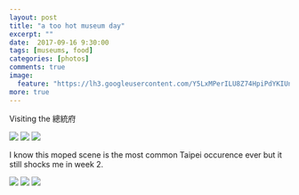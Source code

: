 ```yaml
---
layout: post
title: "a too hot museum day"
excerpt: ""
date:  2017-09-16 9:30:00
tags: [museums, food]
categories: [photos]
comments: true
image:
  feature: "https://lh3.googleusercontent.com/Y5LxMPerILU8Z74HpiPdYKIUnvKSGHhAM78274a6WCavgJ4qjW05m0YRbSew-mpjS3j3JTEQAg_sfkWIAbG6OyLLFOuoBnJf8AotATyc0AD71ChQ2sFlGw-mb43qaV0IcbbZoF6Noh6l2J0xLmbMaVXEO3qGNM8m5JyHag0d1b1Dvq4WyFa5QotHj6Yin5WDmnBsQotRImlkMj1hqoqOOdJ3k99DOfz6l2GqtV5cGHE76pEBg32FnQSRv__fml1bunEwHOFGqoH0o6cT1_OZux9n08Uoz0P6yOI6nj3K-qi2VvYZhGJXnNNDSdp1XsIsO8PyYsgj7yuD-EOPFlfDq4b6C0PaF5KnBIvzQNDSx4xgPEVv7BamcNog0eTMTJ0NGgFDXAyl04_m9b5kHSWVrw_8TallCuLT3l7Pb1EzEaebjvdPdlRQnr1uvlqB6Jz71dOpC1lT6kLhjjuRy8JgKjC1B9Mrn4wP_JjfJeH_jldtOrzC0K8pzuqVBJDH4eBArTAuC-PUpeWZ9qeii_IsGYJrUgTKsJssJUPdTCb4jQb2zw3vel71PqSTfgRVGC10nKd8TJ2AE4iYeDDTkgihdyvNeeCU54jXx239TDkIqLvo0vQSxRDaCNXOzLALfi4GvnTvLd1wlyS5OHuHj-96Ls3xGPJSw5d5FCs=w1410-h942-no"
more: true
---
```


Visiting the 總統府 

<img src="https://lh3.googleusercontent.com/6ZHzru8MG_oN4q1vL5uqcSOyIQORTKzXplNkfVgaoZhcLCBXFxSKsTf6wcdQRZoJNrWjhKVoFPNCmBca_kjo-czE7ZY_I6FGFrVp29uYD-eQc6KB-ym1pPXWwwK0jWLkCB_r6nFPZCv6GlzmrNFYldall-i_OzMCRGYF-wyhmrfaHhpDhG2Pv2XiPEdtcZkeFmi43YUyV6aEu6L7Asv6FdZdj8kOED-gFwGeaioolpmL5FkYzAvvy3aOxzze0Fhu12LDAfnTTsb5GFoUhICXAiGheI1OOUa4qDBUQshlUbTrratmr7HeZHpWZpFijDzHvxYlmsAkccNOA5gsHiQEEJbd2gUDCMkDnLxnmvFo5t-tO2k0JEnGut6F6PnaxCi1k9o7CXr6lluF5RIhc_nBTE_3eXSlXZDlnHZxKtfKab2MH5JvMg8i1WtKTAMMiVKFFan0ByYNGu5BwnayEwAQ03PlfxfyqALEwdHWZqo3fyidtonNqwqbpdjCHKoaUWMGNazfyNmwr8Hk5zf9yl2ZPMAY3r7yIOLOdSf_FPLVCLt3w7uenipTrW5ggL8BZU8rXbqcy2GLeVAl4P1mLcEUR6WFmFcWaTJQX9reO2m7NGGOQmREOJaFX5mPH1_9KRs6yigd285a5FoXPMc9-FEeHvjryQyErzjxYe4=w1412-h942-no">

<img src="https://lh3.googleusercontent.com/NaxxRIgUHazT58kVtGOfEvz2iXGceDOcURAzduC0Mbf8bbXvHOJFTUL4nv74oBSQgLeA62hi6lSjNT5mf42n2rOUMq2dV4vaFogvrfbxBkJgzBFiUlprFwzJMK112tlUa08sqXx6WrA4M-xO647Wy2u3n5HaEj8Wt7r_Lv0c77wqnX6HWv9WaJlZLHa-wLbQFyTp6GS7LZTz-7dFuaNmK54yNQO7-g_nx6OL3gf4MZH0tOwgxuVmzOkYwROmw5-YQdexR5hsJ5Qlhw6AmgLK6Yx-utfdUT501fzSoNy4kx2bxBgv3cBpKpBqLmsti2gom6_28FA_Dpe5tM_3xLN89M84XvabFK733tbT0vsElJtn-sMwegg0ET-WTr76ikt_6vUEo7wWevXZ6DJZt6fQR_x5xB8qJWK621Lv2P7O5MFTgYf-IrwRxwYEmP-jU2z5fAu9HB6E8zntxoaGgfILgFjt9syS7bhzxtOLaZEEMjplwSngcylcbh_fYAk62jKzdQR1-_B-J3D-Qf-jgLDkjq41ygXGYFwVJaaSRuGMdXAeXGIl9AtNa9-P3kwu0__krAhoUoFipVIYKKQc0Cz2AP_tnb2lYmYmhnBJ5Hbg8H0rDid_aJVDgbL8cw_R6vkfUS01Wxa4hJie3Z9b9rNXWL_36oJ5g9y8MLM=w1410-h940-no">

<img src="https://lh3.googleusercontent.com/IqUYagG13C2X-cbIyQ4JXVQLyGJ7BK9rNcB2AagmoOCCYnTG1KpC8b5YGXU1nZtnBnG5LAh-Ogxuo06DKQSOhObh7N8yt6Xz_5HUVqk0q50QnNN_DA8ZkeFlEy0tfaSg9aNx3jUziNm_bE3Ah77bRKolUkU1X6YbAjq2ty_Bak0Ht61xmarNdISWI5w0GL08YS5iQvh-dTOFvdJwqo-qWLPV6nUhTnE1hSh9JfI9xehU8JVPwjxDpe36jpTs4M8cADZSaWdf1uKilfB_CVa6DX75r0mkM-eSYXWua26Sne8vSs0n5xNx-uMU0woXsAI797gtc7rjkRKtnK3GOJtglc1_0S39G9MmhX8rYnmuA6L8xrsh4WHBWt2mcs7-gNL1UH03irZ54XMEQb4FbGUERZjUBQeYBfgltegYFgI5QEntzR1EtllZIL2Ubqs9K0hZAn7pVHpA7lh4oSc3ykF2qWS7BiQsj71VqmBr7FFeoAdYNvyez9LZrWsPk74zLbvQc3yRJAkFKxcUfrt8yZyMwHksK2Z3xeQCynqyFHjZuG7obd7v-3GIUFVdKm_DuqdhSCUb9V2zwh5rPgxaGNkfDKTWMPwAPFZ6o1Kxlf9rrQ3eBTbI7yabpq-ooBkReJH7XZuzf6upkyxxO9UZeEtAHy1YtD9Bbd_M7E0=w657-h439-no">

I know this moped scene is the most common Taipei occurence ever but it still shocks me in week 2.

<img src="https://lh3.googleusercontent.com/JtKXqwmk7BzrlfdnO9w7gtD7E5Vqt-p-EHU08Nc_UpCQiG--4TVry61rgZcwjXN2HT5ZyUYn373YZBtfqOrmI6sT9uJAksvqV7aNXxg9bPbHzUkhmECbfV8jjNVv0n3lfZsnxHHpkwDDfn2k3wlmKLYcGiCl2_zqLclLOyTTvPe4v5xtqAgCNlI5LA880QdTl6ZYFxsA7KzLFjVkU43menzdMko6jlcsLeWr-ZcLTeQ5AtX6dv8wHDxqboqW_r20Aqmz50JOytTsVblnbxUHfGzZv2DM115r3x87hzKC-GHGla_y4DYukmmo8LUQsvEtA4B8x9bMirH0ojLY7O_eNVchqxQM5JG5gg9DqkPP1J3_b-y3hIAPRG-bwL6RXzdN5dBZyKLd56NXJ9uaHuXUyblSmTWgir8Sg9yc6Ta1xdDRr3xiDb1chtwHkJrAWpUEUYUqygFy4OdVmezjtnG7v0g4D0CkLivH4FSOKC8gM8v-6ha52Q3vlR0TWcWwOELkZAypXel40IJDCizg63b3VffDH2iVQfDMtu-KIeOK7QoDWGqKuNODewUMBUblQld-hmbWE7Bc852m1sRjocGJ2M-ZidS8PLouqzGR9OJLoYl-U_AY8XGdvl1gOVcmeUdouTsIeJ_Mt_XW4Sic9cZ_-LGJDIMmc5uR7vc=w657-h438-no">

<img src="https://lh3.googleusercontent.com/tJAOTEbnG6GsV2fDW5OnBTyRmEdFLw9Odj-CD6loNmfCzd1ETh_BL_ViV7mOEKmZxTX0JB9K6glAy3TOhftdfyNvNQIlKw3zQFHJYxpEHoEJEyOqLeak8gLdk3EviigJywidr782yQFHco9mRP40td_GjzMy_82So8PTIRB-maUF-33R6uwlD7-4JZB5m1BtqEsa-brwkh1uSxkdLvmQR3PbQtmdWrGAXq_f77PCHdglueEGH7q05SLkrFkELIqLbJhS6ItEW3AIwCO84KjZvJveRgIqNmqiknPZaxZAfRfSxWRGGNO1-iejehqkYfBFW6ZZm-rvYaCYBspb5T0fTpfgXY8Bb1j1UUhZA8JGzW2FCq955BWXbNp7zpjKh9HYfTXDgnzTqniZz3QVO66fw0gXKJqrtTLCD9Nx81ZX0KnQFxBbCdysCB9omRnngVgfgsXaD4EGpokhWgGdAhazkY91dIUSLFbL_SGCNwR2NhJ06OaYcvzkDc7Q2-EvadIgn4o3GFiF8pUbnUjrrPEQRHLO9NdqayeMrmcrbtfUHnj89NEmucMjMJsRyT2i0bO599euQMkIpOftIsN3qQ6OyZ3ffTu64vi1XC80wX17V_VE8Sqp4zCVo8NCZ5eNk5FtbOA6j1QIexcy9YqS6GhGnM-BZm1GnJCBxV0=w657-h439-no">

<img src="https://lh3.googleusercontent.com/fOzG2qak4LVihtr8puPGEP-dvmAAcQOHCjprn1GiZHuYGmCYrCTuy_fZxjvaR1M0n_l9PxAq4N0bme8qXucn2ln6YhFQgdhn_hgVo5OCINVhRafUkqXjNeIyO-OZe7ZHlprMNr79ZCNJzoJrKeedMA9vTUFw7Zco3ZjNSq52U_eGEVIK4CjYbmdSLKOaFo1Q2f5BiInXwwurKDt8xYULJI1wExZXOWLTboH9Lhe1ef0uOo0KsOFW9-j7juP7fydXP6dwMRw-TO1U9qPMHZKk9G-p2AWG5IhP0CqFsF9zFZ3IibXnFV1I_bRf5wojJHocRvHp5CX9L3DAGRxTLebkRb_lLktLG_FHiC8qP3Y4bWNPKRWDx-tVDcPk0sSWKdO7qzl44XdDrqvxAh40RDtXKt9PcLOI_wGsnUXENUhIjU_E9xtmtVEo1huue1sluWxoI5WyYPJNv5S-wihcCEsLZMq-bTWJdfPLaWMYuh8UBfv6vToQMpU6bT2iq0vIM49faA3-cEjR1OJLfn4E0IbgLeuadMVzMtW75jO4pjQLtqxDVWPQQg2hZufwPZOwwYoUegrQO8vPwwFw_gYkaaCCucPsb0D3eaYpqre1KpIaw-k2xpZ-Lr0RCwPswq4x9LBwPonYRb12GJW9hDb7tzmyoAwZMHI3JySs9wQ=w1410-h940-no">
